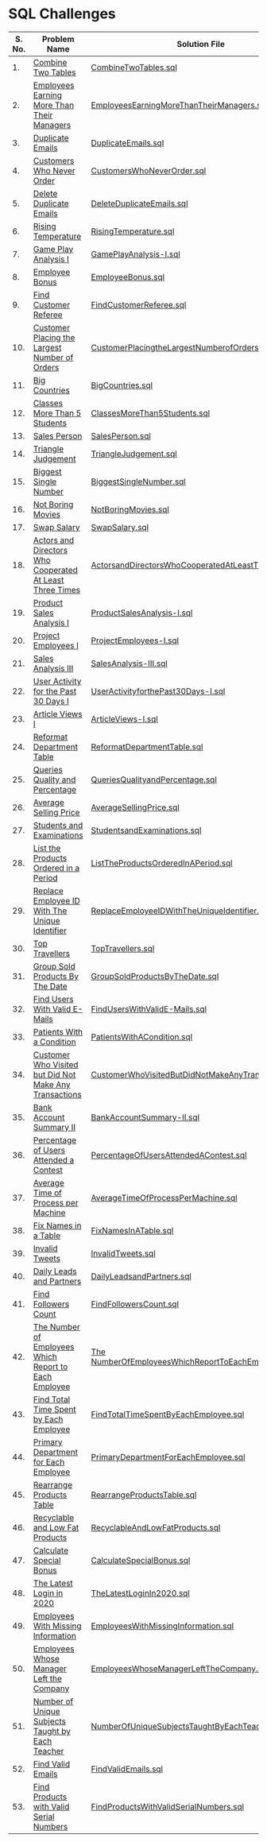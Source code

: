# SQL Challenges

| **S. No.** | **Problem Name**                                                                                                                                                | **Solution File**                                                                                                      | **Difficulty** | **Premium** |
|------------|-----------------------------------------------------------------------------------------------------------------------------------------------------------------|------------------------------------------------------------------------------------------------------------------------|----------------|-------------|
| 1.         | [Combine Two Tables](https://leetcode.com/problems/combine-two-tables/description/)                                                                             | [CombineTwoTables.sql](solutions/CombineTwoTables.sql)                                                                 | Easy           | No          |
| 2.         | [Employees Earning More Than Their Managers](https://leetcode.com/problems/employees-earning-more-than-their-managers/description/)                             | [EmployeesEarningMoreThanTheirManagers.sql](solutions/EmployeesEarningMoreThanTheirManagers.sql)                       | Easy           | No          |
| 3.         | [Duplicate Emails](https://leetcode.com/problems/duplicate-emails/description/)                                                                                 | [DuplicateEmails.sql](solutions/DuplicateEmails.sql)                                                                   | Easy           | No          |
| 4.         | [Customers Who Never Order](https://leetcode.com/problems/customers-who-never-order/description/)                                                               | [CustomersWhoNeverOrder.sql](solutions/CustomersWhoNeverOrder.sql)                                                     | Easy           | No          |
| 5.         | [Delete Duplicate Emails](https://leetcode.com/problems/delete-duplicate-emails/description/)                                                                   | [DeleteDuplicateEmails.sql](solutions/DeleteDuplicateEmails.sql)                                                       | Easy           | No          |
| 6.         | [Rising Temperature](https://leetcode.com/problems/rising-temperature/description/)                                                                             | [RisingTemperature.sql](solutions/RisingTemperature.sql)                                                               | Easy           | No          |
| 7.         | [Game Play Analysis I](https://leetcode.com/problems/game-play-analysis-i/description/)                                                                         | [GamePlayAnalysis-I.sql](solutions/GamePlayAnalysis-I.sql)                                                             | Easy           | No          |
| 8.         | [Employee Bonus](https://leetcode.com/problems/employee-bonus/description/)                                                                                     | [EmployeeBonus.sql](solutions/EmployeeBonus.sql)                                                                       | Easy           | No          |
| 9.         | [Find Customer Referee](https://leetcode.com/problems/find-customer-referee/description/)                                                                       | [FindCustomerReferee.sql](solutions/FindCustomerReferee.sql)                                                           | Easy           | No          |
| 10.        | [Customer Placing the Largest Number of Orders](https://leetcode.com/problems/customer-placing-the-largest-number-of-orders/description/)                       | [CustomerPlacingtheLargestNumberofOrders.sql](solutions/CustomerPlacingtheLargestNumberofOrders.sql)                   | Easy           | No          |
| 11.        | [Big Countries](https://leetcode.com/problems/big-countries/description/)                                                                                       | [BigCountries.sql](solutions/BigCountries.sql)                                                                         | Easy           | No          |
| 12.        | [Classes More Than 5 Students](https://leetcode.com/problems/classes-more-than-5-students/description/)                                                         | [ClassesMoreThan5Students.sql](solutions/ClassesMoreThan5Students.sql)                                                 | Easy           | No          |
| 13.        | [Sales Person](https://leetcode.com/problems/sales-person/description/)                                                                                         | [SalesPerson.sql](solutions/SalesPerson.sql)                                                                           | Easy           | No          |
| 14.        | [Triangle Judgement](https://leetcode.com/problems/triangle-judgement/description/)                                                                             | [TriangleJudgement.sql](solutions/TriangleJudgement.sql)                                                               | Easy           | No          |
| 15.        | [Biggest Single Number](https://leetcode.com/problems/biggest-single-number/description/)                                                                       | [BiggestSingleNumber.sql](solutions/BiggestSingleNumber.sql)                                                           | Easy           | No          |
| 16.        | [Not Boring Movies](https://leetcode.com/problems/not-boring-movies/description/)                                                                               | [NotBoringMovies.sql](solutions/NotBoringMovies.sql)                                                                   | Easy           | No          |
| 17.        | [Swap Salary](https://leetcode.com/problems/swap-salary/description/)                                                                                           | [SwapSalary.sql](solutions/SwapSalary.sql)                                                                             | Easy           | No          |
| 18.        | [Actors and Directors Who Cooperated At Least Three Times](https://leetcode.com/problems/actors-and-directors-who-cooperated-at-least-three-times/description/) | [ActorsandDirectorsWhoCooperatedAtLeastThreeTimes.sql](solutions/ActorsandDirectorsWhoCooperatedAtLeastThreeTimes.sql) | Easy           | No          |
| 19.        | [Product Sales Analysis I](https://leetcode.com/problems/product-sales-analysis-i/description/)                                                                 | [ProductSalesAnalysis-I.sql](solutions/ProductSalesAnalysis-I.sql)                                                     | Easy           | No          |
| 20.        | [Project Employees I](https://leetcode.com/problems/project-employees-i/submissions/1602150812/)                                                                | [ProjectEmployees-I.sql](solutions/ProjectEmployees-I.sql)                                                             | Easy           | No          |
| 21.        | [Sales Analysis III](https://leetcode.com/problems/sales-analysis-iii/description/)                                                                             | [SalesAnalysis-III.sql](solutions/SalesAnalysis-III.sql)                                                               | Easy           | No          |
| 22.        | [User Activity for the Past 30 Days I](https://leetcode.com/problems/user-activity-for-the-past-30-days-i/description/)                                         | [UserActivityforthePast30Days-I.sql](solutions/UserActivityforthePast30Days-I.sql)                                     | Easy           | No          |
| 23.        | [Article Views I](https://leetcode.com/problems/article-views-i/description/)                                                                                   | [ArticleViews-I.sql](solutions/ArticleViews-I.sql)                                                                     | Easy           | No          |
| 24.        | [Reformat Department Table](https://leetcode.com/problems/reformat-department-table/description/)                                                               | [ReformatDepartmentTable.sql](solutions/ReformatDepartmentTable.sql)                                                   | Easy           | No          |
| 25.        | [Queries Quality and Percentage](https://leetcode.com/problems/queries-quality-and-percentage/description/)                                                     | [QueriesQualityandPercentage.sql](solutions/QueriesQualityandPercentage.sql)                                           | Easy           | No          |
| 26.        | [Average Selling Price](https://leetcode.com/problems/average-selling-price/description/)                                                                       | [AverageSellingPrice.sql](solutions/AverageSellingPrice.sql)                                                           | Easy           | No          |
| 27.        | [Students and Examinations](https://leetcode.com/problems/students-and-examinations/description/)                                                               | [StudentsandExaminations.sql](solutions/StudentsandExaminations.sql)                                                   | Easy           | No          |
| 28.        | [List the Products Ordered in a Period](https://leetcode.com/problems/list-the-products-ordered-in-a-period/description/)                                       | [ListTheProductsOrderedInAPeriod.sql](solutions/ListTheProductsOrderedInAPeriod.sql)                                   | Easy           | No          |
| 29.        | [Replace Employee ID With The Unique Identifier](https://leetcode.com/problems/replace-employee-id-with-the-unique-identifier/description/)                     | [ReplaceEmployeeIDWithTheUniqueIdentifier.sql](solutions/ReplaceEmployeeIDWithTheUniqueIdentifier.sql)                 | Easy           | No          |
| 30.        | [Top Travellers](https://leetcode.com/problems/top-travellers/description/)                                                                                     | [TopTravellers.sql](solutions/TopTravellers.sql)                                                                       | Easy           | No          |
| 31.        | [Group Sold Products By The Date](https://leetcode.com/problems/group-sold-products-by-the-date/description/)                                                   | [GroupSoldProductsByTheDate.sql](solutions/GroupSoldProductsByTheDate.sql)                                             | Easy           | No          |
| 32.        | [Find Users With Valid E-Mails](https://leetcode.com/problems/find-users-with-valid-e-mails/description/)                                                       | [FindUsersWithValidE-Mails.sql](solutions/FindUsersWithValidE-Mails.sql)                                               | Easy           | No          |
| 33.        | [Patients With a Condition](https://leetcode.com/problems/patients-with-a-condition/description/)                                                               | [PatientsWithACondition.sql](solutions/PatientsWithACondition.sql)                                                     | Easy           | No          |
| 34.        | [Customer Who Visited but Did Not Make Any Transactions](https://leetcode.com/problems/customer-who-visited-but-did-not-make-any-transactions/description/)     | [CustomerWhoVisitedButDidNotMakeAnyTransactions.sql](solutions/CustomerWhoVisitedButDidNotMakeAnyTransactions.sql)     | Easy           | No          |
| 35.        | [Bank Account Summary II](https://leetcode.com/problems/bank-account-summary-ii/description/)                                                                   | [BankAccountSummary-II.sql](solutions/BankAccountSummary-II.sql)                                                       | Easy           | No          |
| 36.        | [Percentage of Users Attended a Contest](https://leetcode.com/problems/percentage-of-users-attended-a-contest/description/)                                     | [PercentageOfUsersAttendedAContest.sql](solutions/PercentageOfUsersAttendedAContest.sql)                               | Easy           | No          |
| 37.        | [Average Time of Process per Machine](https://leetcode.com/problems/average-time-of-process-per-machine/description/)                                           | [AverageTimeOfProcessPerMachine.sql](solutions/AverageTimeOfProcessPerMachine.sql)                                     | Easy           | No          |
| 38.        | [Fix Names in a Table](https://leetcode.com/problems/fix-names-in-a-table/description/)                                                                         | [FixNamesInATable.sql](solutions/FixNamesInATable.sql)                                                                 | Easy           | No          |
| 39.        | [Invalid Tweets](https://leetcode.com/problems/invalid-tweets/description/)                                                                                     | [InvalidTweets.sql](solutions/InvalidTweets.sql)                                                                       | Easy           | No          |
| 40.        | [Daily Leads and Partners](https://leetcode.com/problems/daily-leads-and-partners/description/)                                                                 | [DailyLeadsandPartners.sql](solutions/DailyLeadsandPartners.sql)                                                       | Easy           | No          |
| 41.        | [Find Followers Count](https://leetcode.com/problems/find-followers-count/description/)                                                                         | [FindFollowersCount.sql](solutions/FindFollowersCount.sql)                                                             | Easy           | No          |
| 42.        | [The Number of Employees Which Report to Each Employee](https://leetcode.com/problems/the-number-of-employees-which-report-to-each-employee/description/)       | [The NumberOfEmployeesWhichReportToEachEmployee.sql](solutions/The%20NumberOfEmployeesWhichReportToEachEmployee.sql)   | Easy           | No          |
| 43.        | [Find Total Time Spent by Each Employee](https://leetcode.com/problems/find-total-time-spent-by-each-employee/description/)                                     | [FindTotalTimeSpentByEachEmployee.sql](solutions/FindTotalTimeSpentByEachEmployee.sql)                                 | Easy           | No          |
| 44.        | [Primary Department for Each Employee](https://leetcode.com/problems/primary-department-for-each-employee/description/)                                         | [PrimaryDepartmentForEachEmployee.sql](solutions/PrimaryDepartmentForEachEmployee.sql)                                 | Easy           | No          |
| 45.        | [Rearrange Products Table](https://leetcode.com/problems/rearrange-products-table/description/)                                                                 | [RearrangeProductsTable.sql](solutions/RearrangeProductsTable.sql)                                                     | Easy           | No          |
| 46.        | [Recyclable and Low Fat Products](https://leetcode.com/problems/recyclable-and-low-fat-products/description/)                                                   | [RecyclableAndLowFatProducts.sql](solutions/RecyclableAndLowFatProducts.sql)                                           | Easy           | No          |
| 47.        | [Calculate Special Bonus](https://leetcode.com/problems/calculate-special-bonus/description/)                                                                   | [CalculateSpecialBonus.sql](solutions/CalculateSpecialBonus.sql)                                                       | Easy           | No          |
| 48.        | [The Latest Login in 2020](https://leetcode.com/problems/the-latest-login-in-2020/description/)                                                                 | [TheLatestLoginIn2020.sql](solutions/TheLatestLoginIn2020.sql)                                                         | Easy           | No          |
| 49.        | [Employees With Missing Information](https://leetcode.com/problems/employees-with-missing-information/description/)                                             | [EmployeesWithMissingInformation.sql](solutions/EmployeesWithMissingInformation.sql)                                   | Easy           | No          |
| 50.        | [Employees Whose Manager Left the Company](https://leetcode.com/problems/employees-whose-manager-left-the-company/description/)                                 | [EmployeesWhoseManagerLeftTheCompany.sql](solutions/EmployeesWhoseManagerLeftTheCompany.sql)                           | Easy           | No          |
| 51.        | [Number of Unique Subjects Taught by Each Teacher](https://leetcode.com/problems/number-of-unique-subjects-taught-by-each-teacher/description/)                 | [NumberOfUniqueSubjectsTaughtByEachTeacher.sql](solutions/NumberOfUniqueSubjectsTaughtByEachTeacher.sql)               | Easy           | No          |
| 52.        | [Find Valid Emails](https://leetcode.com/problems/find-valid-emails/description/)                                                                               | [FindValidEmails.sql](solutions/FindValidEmails.sql)                                                                   | Easy           | No          |
| 53.        | [Find Products with Valid Serial Numbers](https://leetcode.com/problems/find-products-with-valid-serial-numbers/description/)                                   | [FindProductsWithValidSerialNumbers.sql](solutions/FindProductsWithValidSerialNumbers.sql)                             | Easy           | No          |